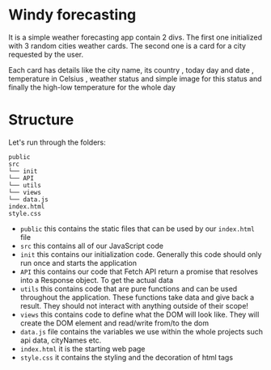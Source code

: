 # Windy forecasting

It is a simple weather forecasting app contain 2 divs. 
The first one initialized  with 3 random cities weather cards.
The second one is a card for a city requested by the user.

Each card has details like the city name, its country , today day and date ,
temperature in Celsius , weather status and simple image for this status and 
finally the high-low temperature for the whole day 
# Structure

Let's run through the folders:

```
public
src
└── init
└── API
└── utils
└── views
└── data.js
index.html
style.css
```

- `public` this contains the static files that can be used by our `index.html` file
- `src` this contains all of our JavaScript code
- `init` this contains our initialization code. Generally this code should only run once and starts the application
- `API` this contains our code that Fetch API return a promise that resolves into a Response object. To get the actual data
- `utils` this contains code that are pure functions and can be used throughout the application. These functions take data and give back a result. They should not interact with anything outside of their scope!
- `views` this contains code to define what the DOM will look like. They will create the DOM element and read/write from/to the dom
- `data.js` file contains the variables we use within the whole projects such api data, cityNames etc. 
- `index.html` it is the starting web page 
- `style.css` it contains the styling and the decoration of html tags


